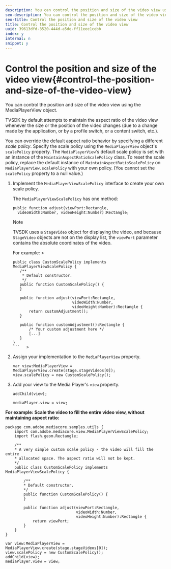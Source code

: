 ```yaml
---
description: You can control the position and size of the video view using the MediaPlayerView object.
seo-description: You can control the position and size of the video view using the MediaPlayerView object.
seo-title: Control the position and size of the video view
title: Control the position and size of the video view
uuid: 39613dfd-3520-444d-a5de-ff11eee1cebb
index: y
internal: n
snippet: y
---
```


# Control the position and size of the video view{#control-the-position-and-size-of-the-video-view}

You can control the position and size of the video view using the MediaPlayerView object.

TVSDK by default attempts to maintain the aspect ratio of the video view whenever the size or the position of the video changes (due to a change made by the application, or by a profile switch, or a content switch, etc.).

You can override the default aspect ratio behavior by specifying a different *scale policy*. Specify the scale policy using the `MediaPlayerView` object's `scalePolicy` property. The `MediaPlayerView`'s default scale policy is set with an instance of the `MaintainAspectRatioScalePolicy` class. To reset the scale policy, replace the default instance of `MaintainAspectRatioScalePolicy` on `MediaPlayerView.scalePolicy` with your own policy. (You cannot set the `scalePolicy` property to a null value.) 

1. Implement the `MediaPlayerViewScalePolicy` interface to create your own scale policy.

   The `MediaPlayerViewScalePolicy` has one method: 

   ```
   public function adjust(viewPort:Rectangle, 
     videoWidth:Number, videoHeight:Number):Rectangle;
   ```

   >[!NOTE]
   >
   >TVSDK uses a `StageVideo` object for displaying the video, and because `StageVideo` objects are not on the display list, the `viewPort` parameter contains the absolute coordinates of the video. 
   >
   >
   >For example:    >
   >
   >```   >
   >public class CustomScalePolicy implements MediaPlayerViewScalePolicy { 
   >    /** 
   >     * Default constructor. 
   >     */ 
   >    public function CustomScalePolicy() { 
   >    } 
   > 
   >    public function adjust(viewPort:Rectangle,  
   >                           videoWidth:Number,  
   >                           videoHeight:Number):Rectangle { 
   >        return customAdjustment(); 
   >    } 
   > 
   >    public function customAdjustment():Rectangle { 
   >        /* Your custom adjustment here */ 
   >        [...] 
   >    } 
   >}
   >```   >
   >

1. Assign your implementation to the `MediaPlayerView` property.

   ```
   var view:MediaPlayerView = MediaPlayerView.create(stage.stageVideos[0]); 
   view.scalePolicy = new CustomScalePolicy();
   ```

1. Add your view to the Media Player's `view` property.

   ```
   addChild(view); 
    
   mediaPlayer.view = view;
   ```

<a id="example_7B08ECCDA17B4DD191FC672BD1F4C850"></a>

**For example: Scale the video to fill the entire video view, without maintaining aspect ratio:** 

```
package com.adobe.mediacore.samples.utils { 
    import com.adobe.mediacore.view.MediaPlayerViewScalePolicy; 
    import flash.geom.Rectangle; 
 
    /** 
    * A very simple custom scale policy - the video will fill the entire 
    * allocated space. The aspect ratio will not be kept. 
    */ 
    public class CustomScalePolicy implements MediaPlayerViewScalePolicy { 
 
        /** 
        * Default constructor. 
        */ 
        public function CustomScalePolicy() { 
        } 
 
        public function adjust(viewPort:Rectangle, 
                               videoWidth:Number,  
                               videoHeight:Number):Rectangle { 
            return viewPort; 
        } 
    } 
} 
 
var view:MediaPlayerView = MediaPlayerView.create(stage.stageVideos[0]); 
view.scalePolicy = new CustomScalePolicy(); 
addChild(view); 
mediaPlayer.view = view;
```

